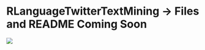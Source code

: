 # RLanguageTwitterTextMining -> Files and README Coming Soon

![](https://s27.postimg.org/gnrthvyk3/sans.png)

